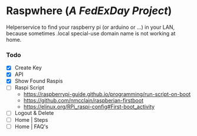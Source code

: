 # Raspwhere (_A FedExDay Project_)
Helperservice to find your raspberry pi (or arduino or ...) in your LAN, because sometimes  .local special-use domain name is not working at home.

### Todo

- [x] Create Key
- [x] API
- [x] Show Found Raspis
- [ ] Raspi Script
  - https://raspberrypi-guide.github.io/programming/run-script-on-boot
  - https://github.com/nmcclain/raspberian-firstboot
  - https://elinux.org/RPi_raspi-config#First-boot_activity
- [ ] Logout & Delete
- [ ] Home | Steps
- [ ] Home | FAQ's
